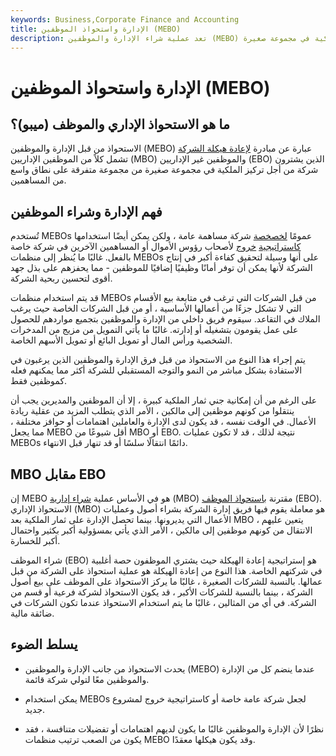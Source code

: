 ```yaml
---
keywords: Business,Corporate Finance and Accounting
title: الإدارة واستحواذ الموظفين (MEBO)
description: تعد عملية شراء الإدارة والموظفين (MEBO) مبادرة إعادة هيكلة مصممة لتركيز الملكية في مجموعة صغيرة.
---
```


# الإدارة واستحواذ الموظفين (MEBO)
## ما هو الاستحواذ الإداري والموظف (ميبو)؟

الاستحواذ من قبل الإدارة والموظفين (MEBO) عبارة عن مبادرة [لإعادة هيكلة الشركة](/restructuring) تشمل كلاً من الموظفين الإداريين (MBO) والموظفين غير الإداريين (EBO) الذين يشترون شركة من أجل تركيز الملكية في مجموعة صغيرة من مجموعة متفرقة على نطاق واسع من المساهمين.

## فهم الإدارة وشراء الموظفين

تُستخدم MEBOs عمومًا [لخصخصة](/privatization) شركة مساهمة عامة ، ولكن يمكن أيضًا استخدامها [كاستراتيجية](/exitstrategy) [خروج](/exitstrategy) لأصحاب رؤوس الأموال أو المساهمين الآخرين في شركة خاصة بالفعل. غالبًا ما يُنظر إلى منظمات MEBOs على أنها وسيلة لتحقيق كفاءة أكبر في إنتاج الشركة لأنها يمكن أن توفر أمانًا وظيفيًا إضافيًا للموظفين - مما يحفزهم على بذل جهد أقوى لتحسين ربحية الشركة.

قد يتم استخدام منظمات MEBOs من قبل الشركات التي ترغب في متابعة بيع الأقسام التي لا تشكل جزءًا من أعمالها الأساسية ، أو من قبل الشركات الخاصة حيث يرغب الملاك في التقاعد. سيقوم فريق داخلي من الإدارة والموظفين بتجميع مواردهم للحصول على عمل يقومون بتشغيله أو إدارته. غالبًا ما يأتي التمويل من مزيج من المدخرات الشخصية ورأس المال أو تمويل البائع أو تمويل الأسهم الخاصة.

يتم إجراء هذا النوع من الاستحواذ من قبل فرق الإدارة والموظفين الذين يرغبون في الاستفادة بشكل مباشر من النمو والتوجه المستقبلي للشركة أكثر مما يمكنهم فعله كموظفين فقط.

على الرغم من أن إمكانية جني ثمار الملكية كبيرة ، إلا أن الموظفين والمديرين يجب أن ينتقلوا من كونهم موظفين إلى مالكين ، الأمر الذي يتطلب المزيد من عقلية ريادة الأعمال. في الوقت نفسه ، قد يكون لدى الإدارة والعاملين اهتمامات أو حوافز مختلفة ، مما يجعل MEBO أقل شيوعًا من MBO أو EBO. نتيجة لذلك ، قد لا تكون عمليات MEBOs دائمًا انتقالًا سلسًا أو قد تنهار قبل الانتهاء.

## MBO مقابل EBO

إن MEBO هو في الأساس عملية [شراء إدارية](/mbo) (MBO) مقترنة [باستحواذ الموظف](/ebo) (EBO). الاستحواذ الإداري (MBO) هو معاملة يقوم فيها فريق إدارة الشركة بشراء أصول وعمليات الأعمال التي يديرونها. بينما تحصل الإدارة على ثمار الملكية بعد MBO ، يتعين عليهم الانتقال من كونهم موظفين إلى مالكين ، الأمر الذي يأتي بمسؤولية أكبر بكثير واحتمال أكبر للخسارة.

شراء الموظف (EBO) هو إستراتيجية إعادة الهيكلة حيث يشتري الموظفون حصة أغلبية في شركتهم الخاصة. هذا النوع من إعادة الهيكلة هو عملية استحواذ على الشركة من قبل عمالها. بالنسبة للشركات الصغيرة ، غالبًا ما يركز الاستحواذ على الموظف على بيع أصول الشركة ، بينما بالنسبة للشركات الأكبر ، قد يكون الاستحواذ لشركة فرعية أو قسم من الشركة. في أي من المثالين ، غالبًا ما يتم استخدام الاستحواذ عندما تكون الشركات في ضائقة مالية.

## يسلط الضوء

- يحدث الاستحواذ من جانب الإدارة والموظفين (MEBO) عندما ينضم كل من الإدارة والموظفين معًا لتولي شركة قائمة.

- يمكن استخدام MEBOs لجعل شركة عامة خاصة أو كاستراتيجية خروج لمشروع جديد.

- نظرًا لأن الإدارة والموظفين غالبًا ما يكون لديهم اهتمامات أو تفضيلات متنافسة ، فقد يكون من الصعب ترتيب منظمات MEBO وقد يكون هيكلها معقدًا.

